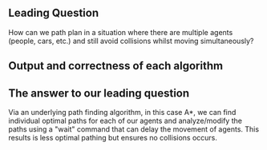 ## Leading Question

How can we path plan in a situation where there are multiple agents (people, cars, etc.) and still avoid collisions whilst moving simultaneously?

## Output and correctness of each algorithm

## The answer to our leading question

Via an underlying path finding algorithm, in this case A*, we can find individual optimal paths for each of our agents and analyze/modify the paths using a "wait" command that can delay the movement of agents. This results is less optimal pathing but ensures no collisions occurs. 
